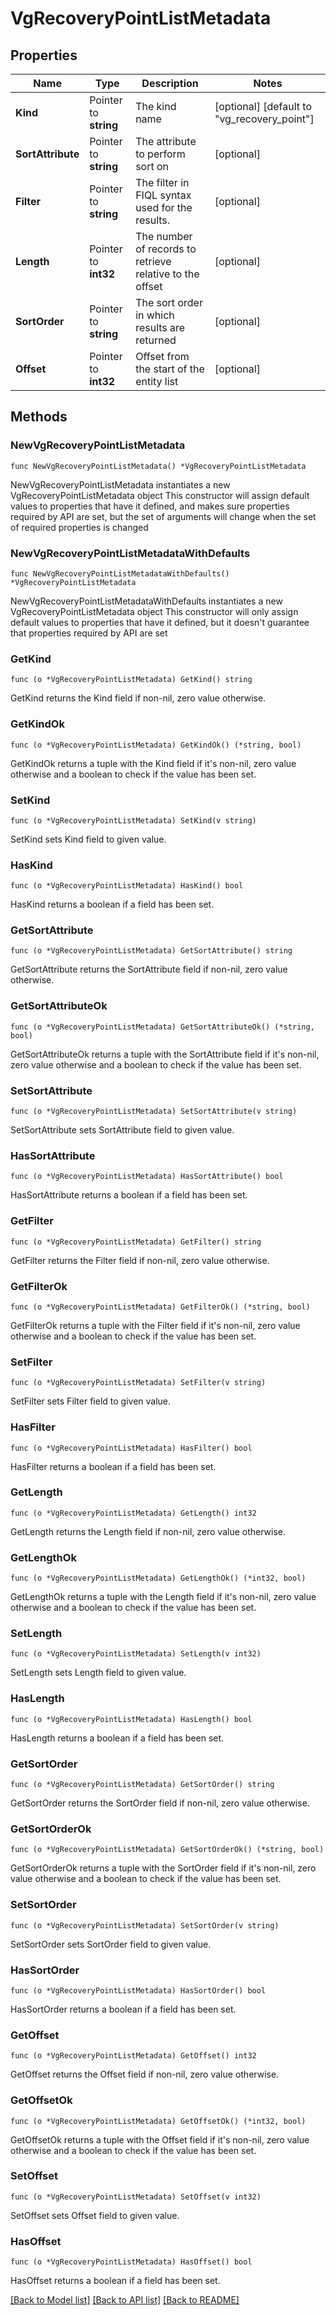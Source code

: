 # VgRecoveryPointListMetadata

## Properties

Name | Type | Description | Notes
------------ | ------------- | ------------- | -------------
**Kind** | Pointer to **string** | The kind name | [optional] [default to "vg_recovery_point"]
**SortAttribute** | Pointer to **string** | The attribute to perform sort on | [optional] 
**Filter** | Pointer to **string** | The filter in FIQL syntax used for the results. | [optional] 
**Length** | Pointer to **int32** | The number of records to retrieve relative to the offset | [optional] 
**SortOrder** | Pointer to **string** | The sort order in which results are returned | [optional] 
**Offset** | Pointer to **int32** | Offset from the start of the entity list | [optional] 

## Methods

### NewVgRecoveryPointListMetadata

`func NewVgRecoveryPointListMetadata() *VgRecoveryPointListMetadata`

NewVgRecoveryPointListMetadata instantiates a new VgRecoveryPointListMetadata object
This constructor will assign default values to properties that have it defined,
and makes sure properties required by API are set, but the set of arguments
will change when the set of required properties is changed

### NewVgRecoveryPointListMetadataWithDefaults

`func NewVgRecoveryPointListMetadataWithDefaults() *VgRecoveryPointListMetadata`

NewVgRecoveryPointListMetadataWithDefaults instantiates a new VgRecoveryPointListMetadata object
This constructor will only assign default values to properties that have it defined,
but it doesn't guarantee that properties required by API are set

### GetKind

`func (o *VgRecoveryPointListMetadata) GetKind() string`

GetKind returns the Kind field if non-nil, zero value otherwise.

### GetKindOk

`func (o *VgRecoveryPointListMetadata) GetKindOk() (*string, bool)`

GetKindOk returns a tuple with the Kind field if it's non-nil, zero value otherwise
and a boolean to check if the value has been set.

### SetKind

`func (o *VgRecoveryPointListMetadata) SetKind(v string)`

SetKind sets Kind field to given value.

### HasKind

`func (o *VgRecoveryPointListMetadata) HasKind() bool`

HasKind returns a boolean if a field has been set.

### GetSortAttribute

`func (o *VgRecoveryPointListMetadata) GetSortAttribute() string`

GetSortAttribute returns the SortAttribute field if non-nil, zero value otherwise.

### GetSortAttributeOk

`func (o *VgRecoveryPointListMetadata) GetSortAttributeOk() (*string, bool)`

GetSortAttributeOk returns a tuple with the SortAttribute field if it's non-nil, zero value otherwise
and a boolean to check if the value has been set.

### SetSortAttribute

`func (o *VgRecoveryPointListMetadata) SetSortAttribute(v string)`

SetSortAttribute sets SortAttribute field to given value.

### HasSortAttribute

`func (o *VgRecoveryPointListMetadata) HasSortAttribute() bool`

HasSortAttribute returns a boolean if a field has been set.

### GetFilter

`func (o *VgRecoveryPointListMetadata) GetFilter() string`

GetFilter returns the Filter field if non-nil, zero value otherwise.

### GetFilterOk

`func (o *VgRecoveryPointListMetadata) GetFilterOk() (*string, bool)`

GetFilterOk returns a tuple with the Filter field if it's non-nil, zero value otherwise
and a boolean to check if the value has been set.

### SetFilter

`func (o *VgRecoveryPointListMetadata) SetFilter(v string)`

SetFilter sets Filter field to given value.

### HasFilter

`func (o *VgRecoveryPointListMetadata) HasFilter() bool`

HasFilter returns a boolean if a field has been set.

### GetLength

`func (o *VgRecoveryPointListMetadata) GetLength() int32`

GetLength returns the Length field if non-nil, zero value otherwise.

### GetLengthOk

`func (o *VgRecoveryPointListMetadata) GetLengthOk() (*int32, bool)`

GetLengthOk returns a tuple with the Length field if it's non-nil, zero value otherwise
and a boolean to check if the value has been set.

### SetLength

`func (o *VgRecoveryPointListMetadata) SetLength(v int32)`

SetLength sets Length field to given value.

### HasLength

`func (o *VgRecoveryPointListMetadata) HasLength() bool`

HasLength returns a boolean if a field has been set.

### GetSortOrder

`func (o *VgRecoveryPointListMetadata) GetSortOrder() string`

GetSortOrder returns the SortOrder field if non-nil, zero value otherwise.

### GetSortOrderOk

`func (o *VgRecoveryPointListMetadata) GetSortOrderOk() (*string, bool)`

GetSortOrderOk returns a tuple with the SortOrder field if it's non-nil, zero value otherwise
and a boolean to check if the value has been set.

### SetSortOrder

`func (o *VgRecoveryPointListMetadata) SetSortOrder(v string)`

SetSortOrder sets SortOrder field to given value.

### HasSortOrder

`func (o *VgRecoveryPointListMetadata) HasSortOrder() bool`

HasSortOrder returns a boolean if a field has been set.

### GetOffset

`func (o *VgRecoveryPointListMetadata) GetOffset() int32`

GetOffset returns the Offset field if non-nil, zero value otherwise.

### GetOffsetOk

`func (o *VgRecoveryPointListMetadata) GetOffsetOk() (*int32, bool)`

GetOffsetOk returns a tuple with the Offset field if it's non-nil, zero value otherwise
and a boolean to check if the value has been set.

### SetOffset

`func (o *VgRecoveryPointListMetadata) SetOffset(v int32)`

SetOffset sets Offset field to given value.

### HasOffset

`func (o *VgRecoveryPointListMetadata) HasOffset() bool`

HasOffset returns a boolean if a field has been set.


[[Back to Model list]](../README.md#documentation-for-models) [[Back to API list]](../README.md#documentation-for-api-endpoints) [[Back to README]](../README.md)


